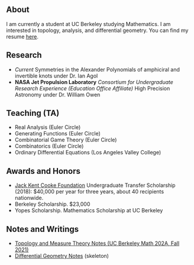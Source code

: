 ## About
I am currently a student at UC Berkeley studying Mathematics. I am interested in topology, analysis, and differential geometry. You can find my resume [here](Resume.pdf). 

## Research 
- *Current* Symmetries in the Alexander Polynomials of amphiciral and invertible knots under Dr. Ian Agol
- **NASA Jet Propulsion Laboratory** *Consortium for Undergraduate Research Experience (Education Office Affiliate)* High Precision Astronomy under Dr. William Owen 

## Teaching (TA)
- Real Analysis (Euler Circle)
- Generating Functions (Euler Circle)
- Combinatorial Game Theory (Euler Circle)
- Combinatorics (Euler Circle)
- Ordinary Differential Equations (Los Angeles Valley College)

## Awards and Honors
- [Jack Kent Cooke Foundation](https://jkcf.org) Undergraduate Transfer
  Scholarship (2018): $40,000 per year for three years, about 40 recipients
  nationwide.
- Berkeley Scholarship. $23,000
- Yopes Scholarship. Mathematics Scholarship at UC Berkeley

## Notes and Writings
- [Topology and Measure Theory Notes (UC Berkeley Math 202A, Fall 2021)](Topology_and_Measure_Theory_Notes.pdf)
- [Differential Geometry Notes](Differentiable_Manifolds_Notes.pdf) (skeleton)
